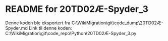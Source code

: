 # README for 20TD02Æ-Spyder_3
Denne koden ble eksportert fra C:\WikiMigration\git\code_dump\20TD02Æ-Spyder.md
Link til denne koden: C:\WikiMigration\git\code_repo\Python\20TD02Æ-Spyder_3.py
